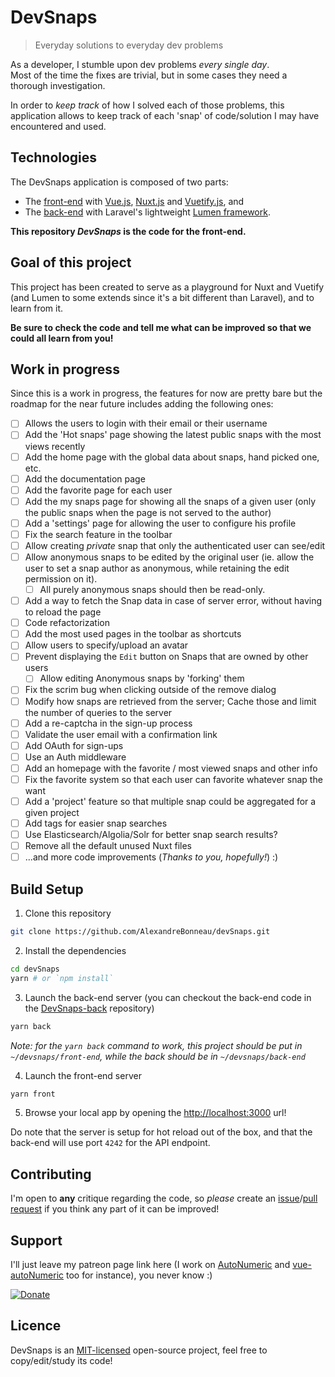 # DevSnaps

> Everyday solutions to everyday dev problems

As a developer, I stumble upon dev problems *every single day*.<br>
Most of the time the fixes are trivial, but in some cases they need a thorough investigation.

In order to *keep track* of how I solved each of those problems, this application allows to keep track of each 'snap' of code/solution I may have encountered and used.


## Technologies

The DevSnaps application is composed of two parts:
- The [front-end](https://github.com/AlexandreBonneau/devSnaps) with [Vue.js](https://github.com/vuejs/vue), [Nuxt.js](https://github.com/nuxt/nuxt.js) and [Vuetify.js](https://vuetifyjs.com/), and
- The [back-end](https://github.com/AlexandreBonneau/devSnaps-back) with Laravel's lightweight [Lumen framework](https://github.com/laravel/lumen).

**This repository *DevSnaps* is the code for the front-end.**

## Goal of this project

This project has been created to serve as a playground for Nuxt and Vuetify (and Lumen to some extends since it's a bit different than Laravel), and to learn from it.

**Be sure to check the code and tell me what can be improved so that we could all learn from you!**

## Work in progress

Since this is a work in progress, the features for now are pretty bare but the roadmap for the near future includes adding the following ones:
- [ ] Allows the users to login with their email or their username
- [ ] Add the 'Hot snaps' page showing the latest public snaps with the most views recently
- [ ] Add the home page with the global data about snaps, hand picked one, etc.
- [ ] Add the documentation page
- [ ] Add the favorite page for each user
- [ ] Add the my snaps page for showing all the snaps of a given user (only the public snaps when the page is not served to the author)
- [ ] Add a 'settings' page for allowing the user to configure his profile
- [ ] Fix the search feature in the toolbar
- [ ] Allow creating *private* snap that only the authenticated user can see/edit
- [ ] Allow anonymous snaps to be edited by the original user (ie. allow the user to set a snap author as anonymous, while retaining the edit permission on it).
  - [ ] All purely anonymous snaps should then be read-only.
- [ ] Add a way to fetch the Snap data in case of server error, without having to reload the page
- [ ] Code refactorization
- [ ] Add the most used pages in the toolbar as shortcuts
- [ ] Allow users to specify/upload an avatar
- [ ] Prevent displaying the `Edit` button on Snaps that are owned by other users
  - [ ] Allow editing Anonymous snaps by 'forking' them
- [ ] Fix the scrim bug when clicking outside of the remove dialog
- [ ] Modify how snaps are retrieved from the server; Cache those and limit the number of queries to the server
- [ ] Add a re-captcha in the sign-up process
- [ ] Validate the user email with a confirmation link
- [ ] Add OAuth for sign-ups
- [ ] Use an Auth middleware
- [ ] Add an homepage with the favorite / most viewed snaps and other info
- [ ] Fix the favorite system so that each user can favorite whatever snap the want
- [ ] Add a 'project' feature so that multiple snap could be aggregated for a given project
- [ ] Add tags for easier snap searches
- [ ] Use Elasticsearch/Algolia/Solr for better snap search results?
- [ ] Remove all the default unused Nuxt files
- [ ] ...and more code improvements (*Thanks to you, hopefully!*) :)

## Build Setup

1. Clone this repository
```bash
git clone https://github.com/AlexandreBonneau/devSnaps.git
```
2. Install the dependencies
```bash
cd devSnaps
yarn # or `npm install`
```
3. Launch the back-end server (you can checkout the back-end code in the [DevSnaps-back](https://github.com/AlexandreBonneau/devSnaps-back) repository)
```bash
yarn back
```
*Note: for the `yarn back` command to work, this project should be put in `~/devsnaps/front-end`, while the back should be in `~/devsnaps/back-end`*

4. Launch the front-end server
```bash
yarn front
```
5. Browse your local app by opening the [http://localhost:3000](http://localhost:3000) url!

Do note that the server is setup for hot reload out of the box, and that the back-end will use port `4242` for the API endpoint.

## Contributing

I'm open to **any** critique regarding the code, so *please* create an [issue](https://github.com/AlexandreBonneau/devSnaps/issues/new)/[pull request](https://github.com/AlexandreBonneau/devSnaps/compare) if you think any part of it can be improved!

## Support

I'll just leave my patreon page link here (I work on [AutoNumeric](https://github.com/autoNumeric/autoNumeric/) and [vue-autoNumeric](https://github.com/autoNumeric/vue-autoNumeric) too for instance), you never know :)

[![Donate][patreon-image]][patreon-url]

## Licence

DevSnaps is an [MIT-licensed](http://opensource.org/licenses/MIT) open-source project, feel free to copy/edit/study its code!


[patreon-url]: https://www.patreon.com/user?u=4810062
[patreon-image]: https://img.shields.io/badge/patreon-donate-orange.svg
